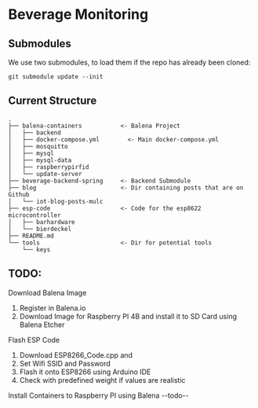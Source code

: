 # Beverage Monitoring

## Submodules

We use two submodules, to load them if the repo has already been cloned:

```shell
git submodule update --init
```


## Current Structure

```
.
├── balena-containers           <- Balena Project
│   ├── backend
│   ├── docker-compose.yml        <- Main docker-compose.yml
│   ├── mosquitto
│   ├── mysql
│   ├── mysql-data
│   ├── raspberrypirfid
│   └── update-server
├── beverage-backend-spring     <- Backend Submodule
├── blog                        <- Dir containing posts that are on Github
│   └── iot-blog-posts-mulc
├── esp-code                    <- Code for the esp8622 microcontroller
│   ├── barhardware
│   └── bierdeckel
├── README.md
└── tools                       <- Dir for potential tools
    └── keys
```

## TODO:
Download Balena Image
1. Register in Balena.io
2. Download Image for Raspberry PI 4B and install it to SD Card using Balena Etcher

Flash ESP Code
1. Download ESP8266_Code.cpp and 
2. Set Wifi SSID and Password
3. Flash it onto ESP8266 using Arduino IDE
4. Check with predefined weight if values are realistic

Install Containers to Raspberry PI using Balena
 --todo--


